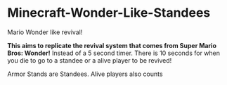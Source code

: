 # Minecraft-Wonder-Like-Standees
 Mario Wonder like revival!
 
 **This aims to replicate the revival system that comes from Super Mario Bros: Wonder!**
 Instead of a 5 second timer. There is 10 seconds for when you die to go to a standee or a alive player to be revived!

 Armor Stands are Standees. Alive players also counts
